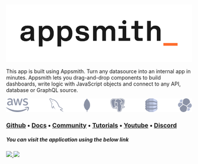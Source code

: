 ![](https://raw.githubusercontent.com/appsmithorg/appsmith/release/static/appsmith_logo_primary.png)

This app is built using Appsmith. Turn any datasource into an internal app in minutes. Appsmith lets you drag-and-drop components to build dashboards, write logic with JavaScript objects and connect to any API, database or GraphQL source.

![](https://raw.githubusercontent.com/appsmithorg/appsmith/release/static/images/integrations.png)

### [Github](https://github.com/appsmithorg/appsmith) • [Docs](https://docs.appsmith.com/?utm_source=github&utm_medium=social&utm_content=appsmith_docs&utm_campaign=null&utm_term=appsmith_docs) • [Community](https://community.appsmith.com/) • [Tutorials](https://github.com/appsmithorg/appsmith/tree/update/readme#tutorials) • [Youtube](https://www.youtube.com/appsmith) • [Discord](https://discord.gg/rBTTVJp)

##### You can visit the application using the below link

###### [![](https://assets.appsmith.com/git-sync/Buttons.svg) ](http://gestion.iesguadalquivir.org/applications/63d6facb05d6ae55d1ac5e05/pages/63d6facb05d6ae55d1ac5e09) [![](https://assets.appsmith.com/git-sync/Buttons2.svg)](http://gestion.iesguadalquivir.org/applications/63d6facb05d6ae55d1ac5e05/pages/63d6facb05d6ae55d1ac5e09/edit)
